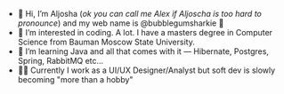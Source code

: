 - 👋 Hi, I’m Aljosha (*ok you can call me Alex if Aljoscha is too hard to pronounce*) and my web name is @bubblegumsharkie 🦈 
- 👀 I’m interested in coding. A lot. I have a masters degree in Computer Science from Bauman Moscow State University.
- 🌱 I’m learning Java and all that comes with it — Hibernate, Postgres, Spring, RabbitMQ etc...
-  👨‍💻 Currently I work as a UI/UX Designer/Analyst but soft dev is slowly becoming "more than a hobby"

<!---
bubblegumsharkie/bubblegumsharkie is a ✨ special ✨ repository because its `README.md` (this file) appears on your GitHub profile.
You can click the Preview link to take a look at your changes.
--->
